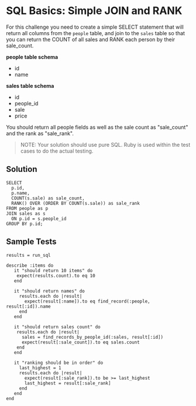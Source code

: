 # SQL Basics: Simple JOIN and RANK

For this challenge you need to create a simple SELECT statement that will return all columns from the `people` table, and join to the `sales` table so that you can return the COUNT of all sales and RANK each person by their sale_count.

**people table schema**
* id
* name

**sales table schema**
* id
* people_id
* sale
* price

You should return all people fields as well as the sale count as "sale_count" and the rank as "sale_rank".

> NOTE: Your solution should use pure SQL. Ruby is used within the test cases to do the actual testing.

## Solution
```
SELECT
  p.id,
  p.name,
  COUNT(s.sale) as sale_count,
  RANK() OVER (ORDER BY COUNT(s.sale)) as sale_rank
FROM people as p
JOIN sales as s
  ON p.id = s.people_id
GROUP BY p.id;
```

## Sample Tests
```
results = run_sql

describe :items do
   it "should return 10 items" do
    expect(results.count).to eq 10
   end
   
   it "should return names" do
     results.each do |result|
       expect(result[:name]).to eq find_record(:people, result[:id]).name
     end
   end
   
   it "should return sales count" do
    results.each do |result|
      sales = find_records_by_people_id(:sales, result[:id])
      expect(result[:sale_count]).to eq sales.count
    end
   end
   
   it "ranking should be in order" do
     last_highest = 1
     results.each do |result|
       expect(result[:sale_rank]).to be >= last_highest
       last_highest = result[:sale_rank]
     end
   end
end
```
